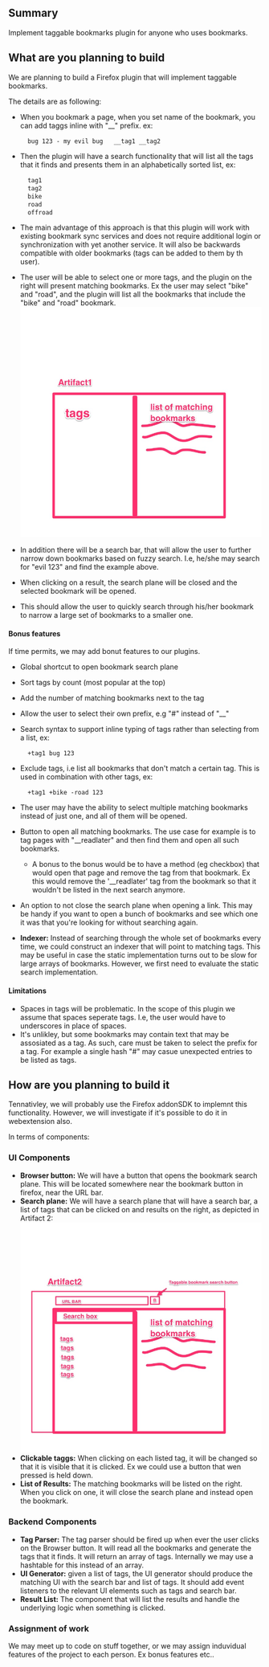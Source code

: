 ## Summary 
Implement taggable bookmarks plugin for anyone who uses bookmarks.


## What are you planning to build 
We are planning to build a Firefox plugin that will implement taggable bookmarks. 

The details are as following:

- When you bookmark a page, when you set name of the bookmark, you can add taggs inline with "__" prefix. ex:  

		bug 123 - my evil bug   __tag1 __tag2
- Then the plugin will have a search functionality that will list all the tags that it finds and presents them in an alphabetically sorted list, ex: 

		tag1
		tag2
		bike
		road
		offroad 
		
	
- The main advantage of this approach is that this plugin will work with existing bookmark sync services and does not require additional login or synchronization with yet another service. It will also be backwards compatible with older bookmarks (tags can be added to them by th user).
		
- The user will be able to select one or more tags, and the plugin on the right will present matching bookmarks. Ex the user may select "bike" and "road", and the plugin will list all the bookmarks that include the "bike" and "road" bookmark.
![Artifcat1](a1.jpg "Artifcat 1")

- In addition there will be a search bar, that will allow the user to further narrow down bookmarks based on fuzzy search. I.e, he/she may search for "evil 123" and find the example above.

- When clicking on a result, the search plane will be closed and the selected bookmark will be opened.

- This should allow the user to quickly search through his/her bookmark to narrow a large set of bookmarks to a smaller one.

#### Bonus features 
If time permits, we may add bonut features to our plugins.  

- Global shortcut to open bookmark search plane
- Sort tags by count (most popular at the top)
- Add the number of matching bookmarks next to the tag
- Allow the user to select their own prefix, e.g "#" instead of "__"
- Search syntax to support inline typing of tags rather than selecting from a list, ex: 

		+tag1 bug 123
		
- Exclude tags, i.e list all bookmarks that don't match a certain tag. This is used in combination with other tags, ex:  

		+tag1 +bike -road 123

- The user may have the ability to select multiple matching bookmarks instead of just one, and all of them will be opened. 
- Button to open all matching bookmarks. The use case for example is to tag pages with "__readlater" and then find them and open all such bookmarks.
	- A bonus to the bonus would be to have a method (eg checkbox) that would open that page and remove the tag from that bookmark. Ex this would remove the '__readlater' tag from the bookmark so that it wouldn't be listed in the next search anymore.

- An option to not close the search plane when opening a link. This may be handy if you want to open a bunch of bookmarks and see which one it was that you're looking for without searching again.

- **Indexer:** Instead of searching through the whole set of bookmarks every time, we could construct an indexer that will point to matching tags. This may be useful in case the static implementation turns out to be slow for large arrays of bookmarks. However, we first need to evaluate the static search implementation.
 
#### Limitations 
- Spaces in tags will be problematic. In the scope of this plugin we assume that spaces seperate tags. I.e, the user would have to underscores in place of spaces.
- It's unlikley, but some bookmarks may contain text that may be assosiated as a tag. As such, care must be taken to select the prefix for a tag. For example a single hash "#" may casue unexpected entries to be listed as tags.

## How are you planning to build it 
Tennativley, we will probably use the Firefox addonSDK to implemnt this functionality. However, we will investigate if it's possible to do it in webextension also. 

In terms of components:  

### UI Components

- **Browser button:** We will have a button that opens the bookmark search plane. This will be located somewhere near the bookmark button in firefox, near the URL bar.
- **Search plane:** We will have a search plane that will have a search bar, a list of tags that can be clicked on and results on the right, as depicted in Artifact 2: 
	![Artifcat 2](a2.jpg "Artifact 2")
- **Clickable taggs:** When clicking on each listed tag, it will be changed so that it is visible that it is clicked. Ex we could use a button that wen pressed is held down.
- **List of Results:** The matching bookmarks will be listed on the right. When you click on one, it will close the search plane and instead open the bookmark. 


### Backend Components

- **Tag Parser:** The tag parser should be fired up when ever the user clicks on the Browser button. It will read all the bookmarks and generate the tags that it finds. It will return an array of tags. Internally we may use a hashtable for this instead of an array.
- **UI Generator:** given a list of tags, the UI generator should produce the matching UI with the search bar and list of tags. It should add event listeners to the relevant UI elements such as tags and search bar.
- **Result List:** The component that will list the results and handle the underlying logic when something is clicked.

	
### Assignment of work
We may meet up to code on stuff together, or we may assign induvidual features of the project to each person. Ex bonus features etc.. 
  
